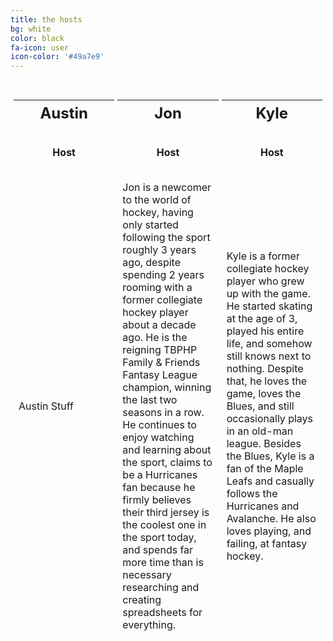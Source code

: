 ```yaml
---
title: the hosts
bg: white
color: black
fa-icon: user
icon-color: '#49a7e9'
---
```


<style>
  table.hosts {
    width: 100%;
    border-collapse:separate;
    border-spacing: 5px 30px;
  }
  
  th.hosts {
    width: 33%;
    font-weight: bold;
    font-size: 150%;
  }
  
  td.host {
    text-align: center;
    font-weight: bold;
  }
</style>

<table class="hosts">
  <tr>
  <th class="hosts">Austin</th>
  <th class="hosts">Jon</th>
  <th class="hosts">Kyle</th>
  </tr>
  
  <tr>
  <td class="host">Host</td>  
  <td class="host">Host</td>  
  <td class="host">Host</td>
  </tr>
  
  <tr>
  <td>Austin Stuff</td>
  <td>Jon is a newcomer to the world of hockey, having only started following the sport roughly 3 years ago, despite spending 2 years rooming with a former collegiate hockey player about a decade ago. He is the reigning TBPHP Family & Friends Fantasy League champion, winning the last two seasons in a row. He continues to enjoy watching and learning about the sport, claims to be a Hurricanes fan because he firmly believes their third jersey is the coolest one in the sport today, and spends far more time than is necessary researching and creating spreadsheets for everything.</td>
  <td>Kyle is a former collegiate hockey player who grew up with the game. He started skating at the age of 3, played his entire life, and somehow still knows next to nothing. Despite that, he loves the game, loves the Blues, and still occasionally plays in an old-man league. Besides the Blues, Kyle is a fan of the Maple Leafs and casually follows the Hurricanes and Avalanche. He also loves playing, and failing, at fantasy hockey.</td>
  </tr>
</table>
